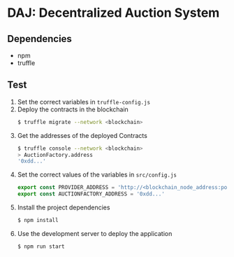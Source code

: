 # DAJ: Decentralized Auction System

## Dependencies
* npm
* truffle
## Test
1. Set the correct variables in `truffle-config.js`
2. Deploy the contracts in the blockchain
   ```bash
   $ truffle migrate --network <blockchain>
   ```
3. Get the addresses of the deployed Contracts
    ```bash
    $ truffle console --network <blockchain>
    > AuctionFactory.address
    '0xdd...'
    ```
4. Set the correct values of the variables in `src/config.js`
    ```javascript
    export const PROVIDER_ADDRESS = 'http://<blockchain_node_address:port>'
    export const AUCTIONFACTORY_ADDRESS = '0xdd...'
    ```
5. Install the project dependencies
   ```bash
   $ npm install
   ```
6. Use the development server to deploy the application
   ```bash
   $ npm run start
   ```
